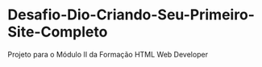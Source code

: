 # Desafio-Dio-Criando-Seu-Primeiro-Site-Completo
Projeto para o Módulo II da Formação HTML Web Developer
